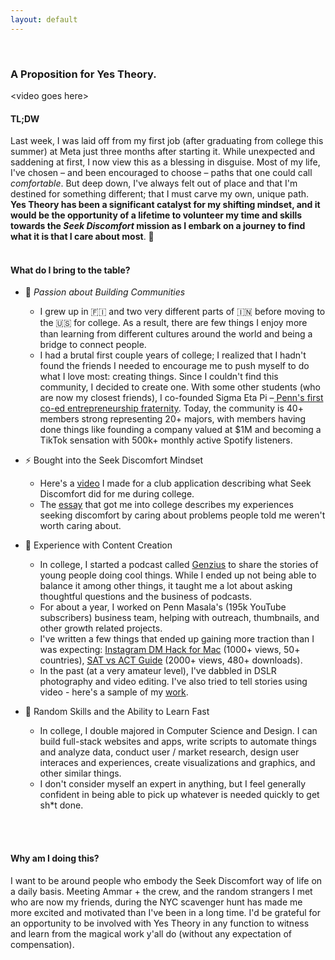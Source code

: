 ```yaml
---
layout: default
---
```


<br>

### A Proposition for Yes Theory.
\<video goes here>

#### TL;DW 
Last week, I was laid off from my first job (after graduating from college this summer) at Meta just three months after starting it. While unexpected and saddening at first, I now view this as a blessing in disguise. Most of my life, I've chosen – and been encouraged to choose – paths that one could call _comfortable_. But deep down, I've always felt out of place and that I'm destined for something different; that I must carve my own, unique path. **Yes Theory has been a  significant catalyst for my shifting mindset, and it would be the opportunity of a lifetime to volunteer my time and skills towards the _Seek Discomfort_ mission as I embark on a journey to find what it is that I care about most**. 🔭
<br>
<br>

#### What do I bring to the table?
- 🏡 _Passion about Building Communities_
    - I grew up in 🇫🇮 and two very different parts of 🇮🇳 before moving to the 🇺🇸 for college. As a result, there are few things I enjoy more than learning from different cultures around the world and being a bridge to connect people.
    - I had a brutal first couple years of college; I realized that I hadn't found the friends I needed to encourage me to push myself to do what I love most: creating things. Since I couldn't find this community, I decided to create one. With some other students (who are now my closest friends), I co-founded Sigma Eta Pi –<a href="https://www.34st.com/article/2021/04/entrepreneurship-fraternity-sep-sigma-eta-pi-kunal-abichandani-avni-ahuja-penn-pre-professional-community" target="_blank"> Penn's first co-ed entrepreneurship fraternity</a>. Today, the community is 40+ members strong representing 20+ majors, with members having done things like founding a company valued at $1M and becoming a TikTok sensation with 500k+ monthly active Spotify listeners.

- ⚡ Bought into the Seek Discomfort Mindset
    - Here's a <a href="https://drive.google.com/file/d/1Ww_iw3Ib5Fc8_hK1IW24QTHdHT5fzi7I/view?usp=sharing" target="_blank">video</a> I made for a club application describing what Seek Discomfort did for me during college. 
    - The <a href="https://drive.google.com/file/d/1uJiIhN3WBO6kMFX0A3-8yvZ-JcH3XsiO/view?usp=sharing" target="_blank">essay</a> that got me into college describes my experiences seeking discomfort by caring about problems people told me weren't worth caring about.
- 📸 Experience with Content Creation
    - In college, I started a podcast called <a href="https://open.spotify.com/show/12arhcyYje4NKhNHqKpp1M?si=4742c69724b84f24" target="_blank">Genzius</a> to share the stories of young people doing cool things. While I ended up not being able to balance it among other things, it taught me a lot about asking thoughtful questions and the business of podcasts.
    - For about a year, I worked on Penn Masala's (195k YouTube subscribers) business team, helping with outreach, thumbnails, and other growth related projects.
    - I've written a few things that ended up gaining more traction than I was expecting: <a href="https://github.com/kunalabichandani/kunalabichandani.github.io/blob/8ed0786a3188d0e445d74231370901672d946b0b/_posts/2019-07-11-how-to-use-instagram-dm-on-your-mac-free-no-third-party-apps.md" target="_blank">Instagram DM Hack for Mac</a> (1000+ views, 50+ countries), <a href="https://files.fm/f/9subh58g" target="_blank">SAT vs ACT Guide</a> (2000+ views, 480+ downloads).
    - In the past (at a very amateur level), I've dabbled in DSLR photography and video editing. I've also tried to tell stories using video - here's a sample of my <a href="https://drive.google.com/file/d/1a2sKGAPnaY77dDpjmUraPGqEykOigyUm/view?usp=sharing" target="_blank">work</a>. 
- 🚀 Random Skills and the Ability to Learn Fast
    - In college, I double majored in Computer Science and Design. I can build full-stack websites and apps, write scripts to automate things and analyze data, conduct user / market research, design user interaces and experiences, create visualizations and graphics, and other similar things. 
    - I don't consider myself an expert in anything, but I feel generally confident in being able to pick up whatever is needed quickly to get sh*t done.
<br>
<br>

#### Why am I doing this?
I want to be around people who embody the Seek Discomfort way of life on a daily basis. Meeting Ammar + the crew, and the random strangers I met who are now my friends, during the NYC scavenger hunt has made me more excited and motivated than I've been in a long time. I'd be grateful for an opportunity to be involved with Yes Theory in any function to witness and learn from the magical work y'all do (without any expectation of compensation).